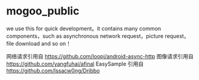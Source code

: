 mogoo_public
============

we use this for quick development。it contains many common components，such as asynchronous network request，picture request，file download and so on！

网络请求引用自 https://github.com/loopj/android-async-http 
图像请求引用自 https://github.com/yangfuhai/afinal
EasySample 引用自 https://github.com/Issacw0ng/Dribbo
